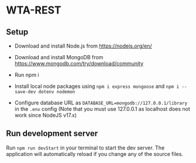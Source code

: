 # WTA-REST

## Setup



- Download and install Node.js from https://nodejs.org/en/
- Download and install MongoDB from https://www.mongodb.com/try/download/community
- Run npm i







- Install local node packages using `npm i express mongoose` and `npm i --save-dev dotenv nodemon`
- Configure database URL as `DATABASE_URL=mongodb://127.0.0.1/library` in the `.env` config (Note that you must use 127.0.0.1 as localhost does not work since NodeJS v17.x)

## Run development server

Run `npm run devStart` in your terminal to start the dev server. The application will automatically reload if you change any of the source files.

